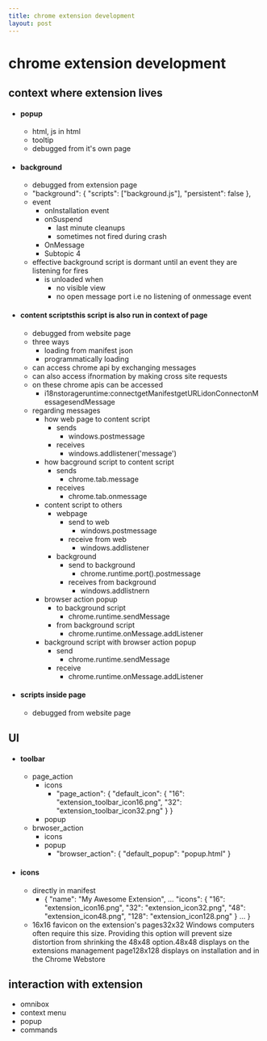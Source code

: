 ```yaml
---
title: chrome extension development
layout: post
---
```

    
# chrome extension development

## context where extension lives 
* #### popup 
	* html, js in html 
	* tooltip 
	* debugged from it's own page 
* #### background 
	* debugged from extension page 
	* "background": {    "scripts": ["background.js"],    "persistent": false  }, 
	* event 
		* onInstallation event 
		* onSuspend 
			* last minute cleanups 
			* sometimes not fired during crash 
		* OnMessage 
		* Subtopic 4 
	* effective background script is dormant until an event they are listening for fires 
		* is unloaded when 
			* no visible view 
			* no open message port i.e no listening of onmessage event 
* #### content scriptsthis script is also run in context of page 
	* debugged from website page 
	* three ways 
		* loading from manifest json 
		* programmatically loading 
	* can access chrome api by exchanging messages 
	* can also access ifnormation by making cross site requests 
	* on these chrome apis can be accessed 
		* i18nstorageruntime:connectgetManifestgetURLidonConnectonMessagesendMessage 
	* regarding messages 
		* how web page to content script 
			* sends 
				* windows.postmessage 
			* receives 
				* windows.addlistener('message') 
		* how bacground script to content script 
			* sends 
				* chrome.tab.message 
			* receives 
				* chrome.tab.onmessage 
		* content script to others 
			* webpage 
				* send to web 
					* windows.postmessage 
				* receive from web 
					* windows.addlistener 
			* background 
				* send to background 
					* chrome.runtime.port().postmessage 
				* receives from background 
					* windows.addlistnern 
		* browser action popup 
			* to background script 
				* chrome.runtime.sendMessage 
			* from background script 
				* chrome.runtime.onMessage.addListener 
		* background script with browser action popup 
			* send 
				* chrome.runtime.sendMessage 
			* receive 
				* chrome.runtime.onMessage.addListener 
* #### scripts inside page 
	* debugged from website page 

## UI 
* #### toolbar 
	* page_action 
		* icons 
			* "page_action": {      "default_icon": {        "16": "extension_toolbar_icon16.png",        "32": "extension_toolbar_icon32.png"      }    } 
		* popup 
	* brwoser_action 
		* icons 
		* popup 
			* "browser_action": {      "default_popup": "popup.html"    } 
* #### icons 
	* directly in manifest 
		* {    "name": "My Awesome Extension",    ...    "icons": {      "16": "extension_icon16.png",      "32": "extension_icon32.png",      "48": "extension_icon48.png",      "128": "extension_icon128.png"    }    ...  } 
	* 16x16	favicon on the extension's pages32x32	Windows computers often require this size. Providing this option will prevent size distortion from shrinking the 48x48 option.48x48	displays on the extensions management page128x128	displays on installation and in the Chrome Webstore 

## interaction with extension 
* omnibox 
* context menu 
* popup 
* commands 
